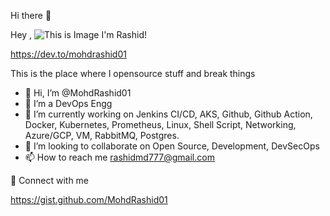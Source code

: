 Hi there :wave:

Hey , ![This is Image](https://github.com/TheDudeThatCode/TheDudeThatCode/blob/master/Assets/Hi.gif) I'm Rashid!

https://dev.to/mohdrashid01   

This is the place where I opensource stuff and break things 

- 👋 Hi, I’m @MohdRashid01  
- 👀 I’m a DevOps Engg
- 🌱 I’m currently working on Jenkins CI/CD, AKS, Github, Github Action, Docker, Kubernetes, Prometheus, Linux, Shell Script, Networking, Azure/GCP, VM, RabbitMQ, Postgres.
- 💞️ I’m looking to collaborate on Open Source, Development, DevSecOps
- 📫 How to reach me rashidmd777@gmail.com

:link: Connect with me 

https://gist.github.com/MohdRashid01

<!---
MohdRashid01/MohdRashid01 is a ✨ special ✨ repository because its `README.md` (this file) appears on your GitHub profile.
You can click the Preview link to take a look at your changes.
--->

